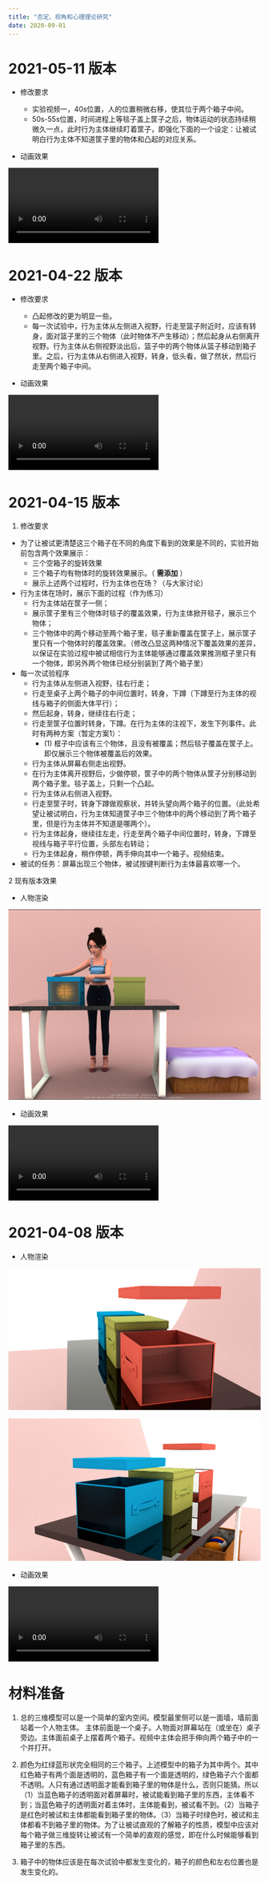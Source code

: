 ```yaml
---
title: "否定、视角和心理理论研究"
date: 2020-09-01
---
```


# 2021-05-11 版本

- 修改要求

    - 实验视频一，40s位置，人的位置稍微右移，使其位于两个箱子中间。
    - 50s-55s位置，时间进程上等毯子盖上筐子之后，物体运动的状态持续稍微久一点，此时行为主体继续盯着筐子，即强化下面的一个设定：让被试明白行为主体不知道筐子里的物体和凸起的对应关系。

- 动画效果

![](V4-2021-05-11.mp4)

# 2021-04-22 版本

- 修改要求

    - 凸起修改的更为明显一些。
    - 每一次试验中，行为主体从左侧进入视野，行走至篮子附近时，应该有转身，面对篮子里的三个物体（此时物体不产生移动）；然后起身从右侧离开视野。行为主体从右侧视野淡出后，篮子中的两个物体从篮子移动到箱子里。之后，行为主体从右侧进入视野，转身，低头看，做了然状，然后行走至两个箱子中间。 

- 动画效果

![](V3-2021-04-22.mp4)


# 2021-04-15 版本

1. 修改要求

- 为了让被试更清楚这三个箱子在不同的角度下看到的效果是不同的，实验开始前包含两个效果展示：
    - 三个空箱子的旋转效果
    - 三个箱子均有物体时的旋转效果展示。（ **需添加** ）
    - 展示上述两个过程时，行为主体也在场？（与大家讨论）
- 行为主体在场时，展示下面的过程（作为练习）
    - 行为主体站在筐子一侧；
    - 展示筐子里有三个物体时毯子的覆盖效果，行为主体掀开毯子，展示三个物体；
    - 三个物体中的两个移动至两个箱子里，毯子重新覆盖在筐子上，展示筐子里只有一个物体时的覆盖效果。（修改凸显这两种情况下覆盖效果的差异，以保证在实验过程中被试相信行为主体能够通过覆盖效果推测框子里只有一个物体，即另外两个物体已经分别装到了两个箱子里）
- 每一次试验程序
    - 行为主体从左侧进入视野，往右行走；
    - 行走至桌子上两个箱子的中间位置时，转身，下蹲（下蹲至行为主体的视线与箱子的侧面大体平行）；
    - 然后起身，转身，继续往右行走；
    - 行走至筐子位置时转身，下蹲。在行为主体的注视下，发生下列事件。此时有两种方案（暂定方案1）：
        - (1) 框子中应该有三个物体，且没有被覆盖；然后毯子覆盖在筐子上。即仅展示三个物体被覆盖后的效果。
       <!--- - (2) 箱子中没有物体且没有被覆盖，然后三个物体依次被放入筐子并盖上，即顺序展示一个物体、两个物体、和三个物体被覆盖后的效果。 --->
    - 行为主体从屏幕右侧走出视野。
    - 在行为主体离开视野后，少做停顿，筐子中的两个物体从筐子分别移动到两个箱子里。毯子盖上，只剩一个凸起。
    - 行为主体从右侧进入视野。
    - 行走至筐子时，转身下蹲做观察状，并转头望向两个箱子的位置。（此处希望让被试明白，行为主体知道筐子中三个物体中的两个移动到了两个箱子里，但是行为主体并不知道是哪两个）。
    - 行为主体起身，继续往左走，行走至两个箱子中间位置时，转身，下蹲至视线与箱子平行位置，头部左右转动；
    - 行为主体起身，稍作停顿，两手伸向其中一个箱子。视频结束。
- 被试的任务：屏幕出现三个物体，被试按键判断行为主体最喜欢哪一个。

2 现有版本效果

- 人物渲染

![](V2-2021-04-15-Fig-1.png)

- 动画效果

![](V2-2021-04-15.mp4)

# 2021-04-08 版本

- 人物渲染

![](V1-2021-04-08-Fig-1.jpg)

![](V1-2021-04-08-Fig-2.jpg)

- 动画效果

![](V1-2021-04-08.mp4)

# 材料准备

1. 总的三维模型可以是一个简单的室内空间。模型最里侧可以是一面墙，墙前面站着一个人物主体。 主体前面是一个桌子。人物面对屏幕站在（或坐在）桌子旁边。主体面前桌子上摆着两个箱子。视频中主体会把手伸向两个箱子中的一个并打开。

2. 颜色为红绿蓝形状完全相同的三个箱子。上述模型中的箱子为其中两个。其中红色箱子有两个面是透明的，蓝色箱子有一个面是透明的，绿色箱子六个面都不透明。人只有通过透明面才能看到箱子里的物体是什么，否则只能猜。所以（1）当蓝色箱子的透明面对着屏幕时，被试能看到箱子里的东西，主体看不到；当蓝色箱子的透明面对着主体时，主体能看到，被试看不到。（2）当箱子是红色时被试和主体都能看到箱子里的物体。（3）当箱子时绿色时，被试和主体都看不到箱子里的物体。为了让被试直观的了解箱子的性质，模型中应该对每个箱子做三维旋转让被试有一个简单的直观的感觉，即在什么时候能够看到箱子里的东西。

3. 箱子中的物体应该是在每次试验中都发生变化的，箱子的颜色和左右位置也是发生变化的。

